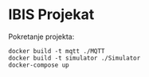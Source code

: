 # IBIS Projekat

Pokretanje projekta:
```
docker build -t mqtt ./MQTT
docker build -t simulator ./Simulator
docker-compose up
```

